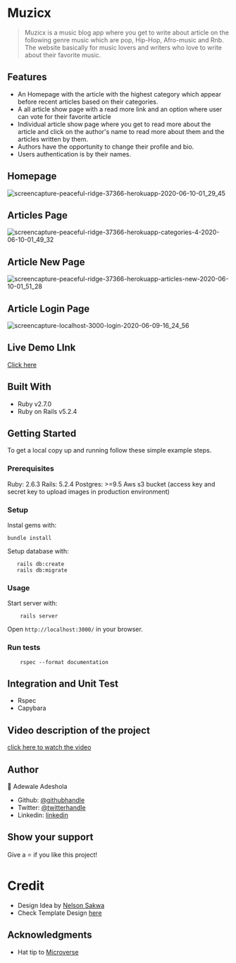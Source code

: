 # Muzicx
 > Muzicx is a music blog app where you get to write about article on the following genre music which are pop, Hip-Hop, Afro-music and Rnb. The website basically for music lovers and writers who love to write about their favorite music.

 ## Features
 - An Homepage with the article with the highest category which appear before recent articles based on their categories.
- A all article show page with a read more link and an option where user can vote for their favorite article
- Individual article show page where you get  to read more about the article and click on the author's name to read more about them and the articles written by them.
- Authors have the opportunity to change their profile and bio.
- Users authentication is by their names.

 ## Homepage

![screencapture-peaceful-ridge-37366-herokuapp-2020-06-10-01_29_45](https://user-images.githubusercontent.com/52670459/84218667-cabf4280-aac6-11ea-9dfb-7bd6a55db61a.png)

 ## Articles Page

![screencapture-peaceful-ridge-37366-herokuapp-categories-4-2020-06-10-01_49_32](https://user-images.githubusercontent.com/52670459/84218758-fb06e100-aac6-11ea-8d0f-96cf1fd4a2e8.png)

## Article New Page

![screencapture-peaceful-ridge-37366-herokuapp-articles-new-2020-06-10-01_51_28](https://user-images.githubusercontent.com/52670459/84218811-17a31900-aac7-11ea-8551-2f638da4c060.png)

## Article Login Page

![screencapture-localhost-3000-login-2020-06-09-16_24_56](https://user-images.githubusercontent.com/52670459/84218880-41f4d680-aac7-11ea-9842-f00119ed2ed2.png)

## Live Demo LInk
<a href= "https://peaceful-ridge-37366.herokuapp.com/">Click here</a>

## Built With

- Ruby v2.7.0
- Ruby on Rails v5.2.4
## Getting Started

To get a local copy up and running follow these simple example steps.

### Prerequisites

Ruby: 2.6.3
Rails: 5.2.4
Postgres: >=9.5
Aws s3 bucket (access key and secret key to upload images in production environment)

### Setup

Instal gems with:

```
bundle install
```

Setup database with:

```
   rails db:create
   rails db:migrate
```



### Usage

Start server with:

```
    rails server
```

Open `http://localhost:3000/` in your browser.

### Run tests

```
    rspec --format documentation
```

## Integration and Unit Test

- Rspec
- Capybara 

## Video description of the project
<a href="https://www.loom.com/share/f9156e80f61f45628ee613e2f057b6ce">click here to watch the video</a>


## Author

👤 Adewale Adeshola

- Github: [@githubhandle](https://github.com/Eshy10)
- Twitter: [@twitterhandle](https://twitter.com/AdesholaAdewal6?s=09)
- Linkedin: [linkedin](https://www.linkedin.com/in/adewale-adeshola-b0b581139/)

## Show your support

Give a ⭐️ if you like this project!

# Credit
- Design Idea by <a href="https://www.behance.net/sakwadesignstudio">Nelson Sakwa<a>
- Check Template Design <a href="https://www.behance.net/gallery/14554909/liFEsTlye-Mobile-version">here</a>

## Acknowledgments

- Hat tip to <a href="https://microverse.org/">Microverse</a>
